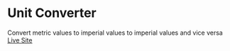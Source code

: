 # Unit Converter
 Convert metric values to imperial values to imperial values and vice versa
[Live Site](https://teal-meerkat-8c61f3.netlify.app/)
